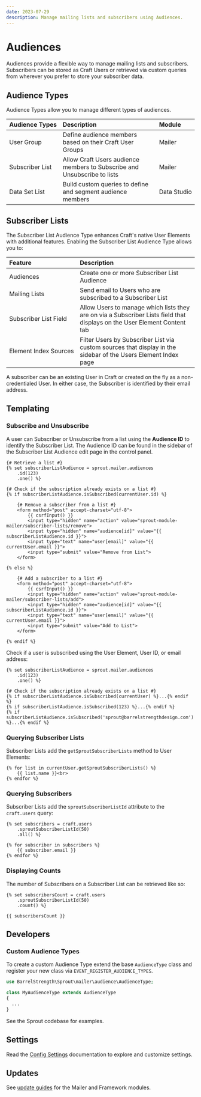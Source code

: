 ```yaml
---
date: 2023-07-29
description: Manage mailing lists and subscribers using Audiences.
---
```


# Audiences

Audiences provide a flexible way to manage mailing lists and subscribers. Subscribers can be stored as Craft Users or retrieved via custom queries from wherever you prefer to store your subscriber data.

## Audience Types

Audience Types allow you to manage different types of audiences.

| Audience&nbsp;Types | Description                                                              | Module           |
|:--------------------|:-------------------------------------------------------------------------|:-----------------|
| User Group          | Define audience members based on their Craft User Groups                 | Mailer           |
| Subscriber List     | Allow Craft Users audience members to Subscribe and Unsubscribe to lists | Mailer           |
| Data Set List       | Build custom queries to define and segment audience members              | Data&nbsp;Studio |

## Subscriber Lists

The Subscriber List Audience Type enhances Craft's native User Elements with additional features. Enabling the Subscriber List Audience Type allows you to:

| Feature                         | Description                                                                                                              | 
|:--------------------------------|:-------------------------------------------------------------------------------------------------------------------------|
| Audiences                       | Create one or more Subscriber List Audience                                                                              |
| Mailing Lists                   | Send email to Users who are subscribed to a Subscriber List                                                              |
| Subscriber&nbsp;List&nbsp;Field | Allow Users to manage which lists they are on via a Subscriber Lists field that displays on the User Element Content tab |
| Element&nbsp;Index&nbsp;Sources | Filter Users by Subscriber List via custom sources that display in the sidebar of the Users Element Index page           |

A subscriber can be an existing User in Craft or created on the fly as a non-credentialed User. In either case, the Subscriber is identified by their email address.

## Templating

### Subscribe and Unsubscribe

A user can Subscriber or Unsubscribe from a list using the **Audience ID** to identify the Subscriber List. The Audience ID can be found in the sidebar of the Subscriber List Audience edit page in the control panel.

``` twig
{# Retrieve a list #}
{% set subscriberListAudience = sprout.mailer.audiences
    .id(123)
    .one() %}

{# Check if the subscription already exists on a list #}
{% if subscriberListAudience.isSubscribed(currentUser.id) %}

    {# Remove a subscriber from a list #}
    <form method="post" accept-charset="utf-8">
        {{ csrfInput() }}
        <input type="hidden" name="action" value="sprout-module-mailer/subscriber-lists/remove">
        <input type="hidden" name="audience[id]" value="{{ subscriberListAudience.id }}">
        <input type="text" name="user[email]" value="{{ currentUser.email }}">
        <input type="submit" value="Remove from List">
    </form>

{% else %}

    {# Add a subscriber to a list #}
    <form method="post" accept-charset="utf-8">
        {{ csrfInput() }}
        <input type="hidden" name="action" value="sprout-module-mailer/subscriber-lists/add">
        <input type="hidden" name="audience[id]" value="{{ subscriberListAudience.id }}">
        <input type="text" name="user[email]" value="{{ currentUser.email }}">
        <input type="submit" value="Add to List">
    </form>

{% endif %}
```

Check if a user is subscribed using the User Element, User ID, or email address:

``` twig
{% set subscriberListAudience = sprout.mailer.audiences
    .id(123)
    .one() %}
    
{# Check if the subscription already exists on a list #}
{% if subscriberListAudience.isSubscribed(currentUser) %}...{% endif %}
{% if subscriberListAudience.isSubscribed(123) %}...{% endif %}
{% if subscriberListAudience.isSubscribed('sprout@barrelstrengthdesign.com') %}...{% endif %}
```

### Querying Subscriber Lists

Subscriber Lists add the `getSproutSubscriberLists` method to User Elements:

``` twig
{% for list in currentUser.getSproutSubscriberLists() %}
    {{ list.name }}<br>
{% endfor %}
```

### Querying Subscribers

Subscriber Lists add the `sproutSubscriberListId` attribute to the `craft.users` query:

``` twig
{% set subscribers = craft.users
    .sproutSubscriberListId(50)
    .all() %}

{% for subscriber in subscribers %}
    {{ subscriber.email }}
{% endfor %}
```

### Displaying Counts

The number of Subscribers on a Subscriber List can be retrieved like so:

``` twig
{% set subscribersCount = craft.users
    .sproutSubscriberListId(50)
    .count() %}

{{ subscribersCount }}
```

## Developers

### Custom Audience Types

To create a custom Audience Type extend the base `AudienceType` class and register your new class via `EVENT_REGISTER_AUDIENCE_TYPES`.

``` php
use BarrelStrength\Sprout\mailer\audience\AudienceType;

class MyAudienceType extends AudienceType
{
  ...
}
```

See the Sprout codebase for examples.

## Settings

Read the [Config Settings](./../configuration/sprout-config.md) documentation to explore and customize settings.

## Updates

See [update guides](../update-guides/README.md) for the Mailer and Framework modules.

